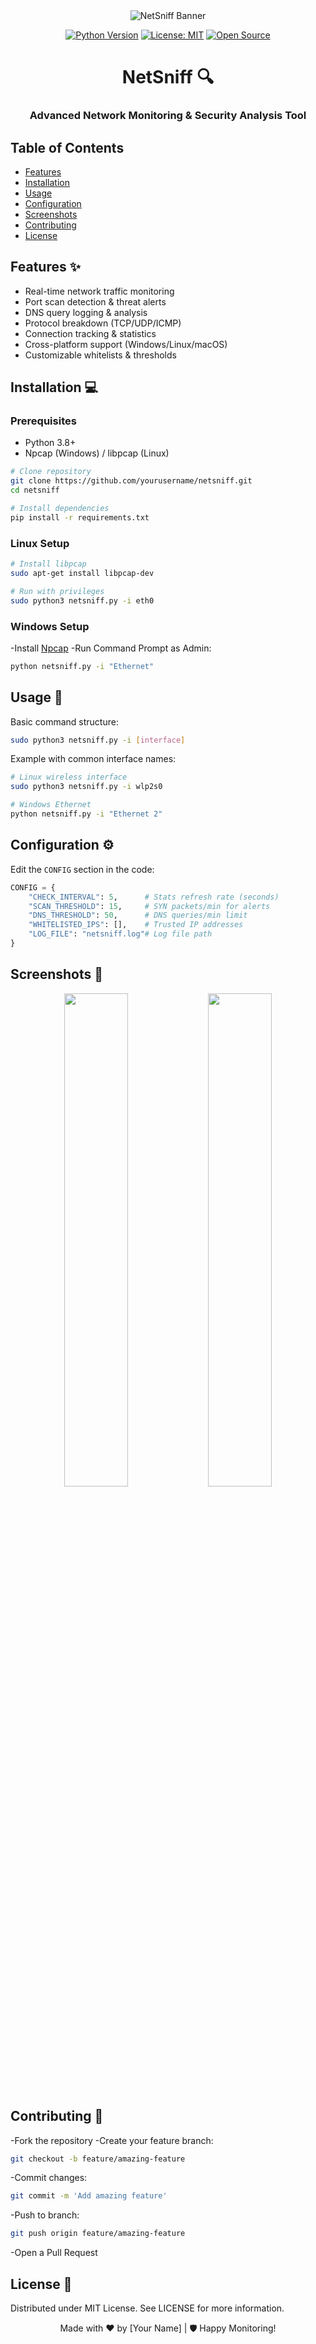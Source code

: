 <!-- BANNER IMAGE -->
<!-- Replace URL with your actual banner image -->
<div align="center">
  <img src="https://cdn.discordapp.com/attachments/1344733909598077129/1349036945199861810/image.png?ex=67d1a40f&is=67d0528f&hm=a8602cf6cf5bfcfad42a038d5aeebcb6d50f2d11e3e8a48ac0035ff44b724d6b&" alt="NetSniff Banner">
  
  <br>
  
  [![Python Version](https://img.shields.io/badge/Python-3.8%2B-blue)](https://python.org)
  [![License: MIT](https://img.shields.io/badge/License-MIT-yellowgreen)](LICENSE)
  [![Open Source](https://badges.frapsoft.com/os/v1/open-source.svg?v=103)](https://opensource.org)

  <h1>NetSniff 🔍</h1>
  <h3>Advanced Network Monitoring & Security Analysis Tool</h3>
</div>

## Table of Contents
- [Features](#features)
- [Installation](#installation)
- [Usage](#usage) 
- [Configuration](#configuration)
- [Screenshots](#screenshots)
- [Contributing](#contributing)
- [License](#license)

## Features ✨
- Real-time network traffic monitoring
- Port scan detection & threat alerts
- DNS query logging & analysis
- Protocol breakdown (TCP/UDP/ICMP)
- Connection tracking & statistics
- Cross-platform support (Windows/Linux/macOS)
- Customizable whitelists & thresholds

## Installation 💻

### Prerequisites
- Python 3.8+
- Npcap (Windows) / libpcap (Linux)

```bash
# Clone repository
git clone https://github.com/yourusername/netsniff.git
cd netsniff

# Install dependencies
pip install -r requirements.txt
```

### Linux Setup
```bash
# Install libpcap
sudo apt-get install libpcap-dev

# Run with privileges
sudo python3 netsniff.py -i eth0
```

### Windows Setup

-Install [Npcap](https://npcap.com)
-Run Command Prompt as Admin:

```cmd
python netsniff.py -i "Ethernet"
```

## Usage 🚀

Basic command structure:
```bash
sudo python3 netsniff.py -i [interface]
```
Example with common interface names:
```bash
# Linux wireless interface
sudo python3 netsniff.py -i wlp2s0

# Windows Ethernet
python netsniff.py -i "Ethernet 2"
```

## Configuration ⚙️

Edit the `CONFIG` section in the code:
```python
CONFIG = {
    "CHECK_INTERVAL": 5,      # Stats refresh rate (seconds)
    "SCAN_THRESHOLD": 15,     # SYN packets/min for alerts
    "DNS_THRESHOLD": 50,      # DNS queries/min limit
    "WHITELISTED_IPS": [],    # Trusted IP addresses
    "LOG_FILE": "netsniff.log"# Log file path
}
```

## Screenshots 📸

<!-- Replace with actual screenshot URLs -->
<div align="center">
<img src="https://cdn.discordapp.com/attachments/1344733909598077129/1349039462968983562/image.png?ex=67d1a667&is=67d054e7&hm=591d92578f955bcf1ca8cc1c39aef907125c64cbb90e44a9194f9d2538dd97b5&" width="45%"> 
<img src="https://cdn.discordapp.com/attachments/1344733909598077129/1349039810416742570/image.png?ex=67d1a6ba&is=67d0553a&hm=0f22b89588713ab1f820e2cba3f579263138faf1cbdb5e713c2282699c424750&" width="45%"> </div>

## Contributing 🤝

-Fork the repository
-Create your feature branch:
```bash
git checkout -b feature/amazing-feature
```
-Commit changes:
```bash
git commit -m 'Add amazing feature'
```
-Push to branch:
```bash
git push origin feature/amazing-feature
```
-Open a Pull Request

## License 📄

Distributed under MIT License. See LICENSE for more information.

<div align="center"> Made with ❤️ by [Your Name] | 🛡️ Happy Monitoring! </div>









